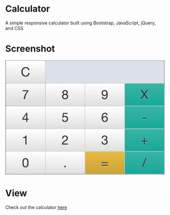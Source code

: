 # Calculator

A simple responsive calculator built using Bootstrap, JavaScript, jQuery, and CSS

# Screenshot
![screenshot](screenshot.png)

# View
Check out the calculator [here](http://kyleluck.github.io/calculator/)
